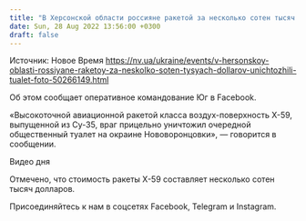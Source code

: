 ```yaml
---
title: "В Херсонской области россияне ракетой за несколько сотен тысяч долларов уничтожили туалет — фото"
date: Sun, 28 Aug 2022 13:56:00 +0300
draft: false
---
```

Источник: Новое Время https://nv.ua/ukraine/events/v-hersonskoy-oblasti-rossiyane-raketoy-za-neskolko-soten-tysyach-dollarov-unichtozhili-tualet-foto-50266149.html


Об этом сообщает оперативное командование Юг в Facebook.

«Высокоточной авиационной ракетой класса воздух-поверхность Х-59, выпущенной из Су-35, враг прицельно уничтожил очередной общественный туалет на окраине Нововоронцовки», — говорится в сообщении.

 Видео дня   

Отмечено, что стоимость ракеты Х-59 составляет несколько сотен тысяч долларов.

Присоединяйтесь к нам в соцсетях Facebook, Telegram и Instagram.
